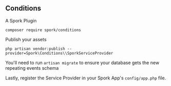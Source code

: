 ## Conditions

A Spork Plugin

```
composer require spork/conditions
```

Publish your assets

```
php artisan vendor:publish --provider=Spork\Conditions\\SporkServiceProvider
```

You'll need to run `artisan migrate` to ensure your database gets the new repeating events schema

Lastly, register the Service Provider in your Spork App's `config/app.php` file.
